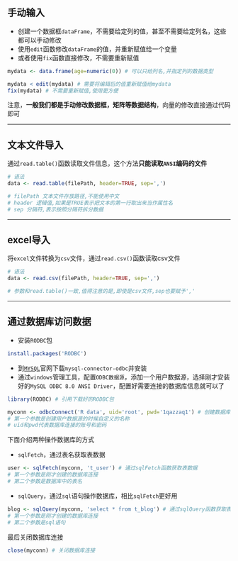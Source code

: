## 手动输入

- 创建一个数据框`dataFrame`，不需要给定列的值，甚至不需要给定列名，这些都可以手动修改
- 使用`edit`函数修改`dataFrame`的值，并重新赋值给一个变量
- 或者使用`fix`函数直接修改，不需要重新赋值

```R
mydata <- data.frame(age=numeric(0)) # 可以只给列名,并指定列的数据类型

mydata < edit(mydata) # 需要将编辑后的值重新赋值给mydata
fix(mydata) # 不需要重新赋值,使用更方便
```

注意，**一般我们都是手动修改数据框，矩阵等数据结构**，向量的修改直接通过代码即可

------

## 文本文件导入

通过`read.table()`函数读取文件信息，这个方法**只能读取`ANSI`编码的文件**

```R
# 语法
data <- read.table(filePath, header=TRUE, sep=',')

# filePath 文本文件存放路径,不能使用中文
# header 逻辑值,如果是TRUE表示把文本的第一行取出来当作属性名
# sep 分隔符,表示按照分隔符拆分数据
```

------

## excel导入

将`excel`文件转换为`csv`文件，通过`read.csv()`函数读取csv文件

```R
# 语法
data <- read.csv(filePath, header=TRUE, sep=',')

# 参数和read.table()一致,值得注意的是,即使是csv文件,sep也要赋予','
```

------

## 通过数据库访问数据

- 安装`RODBC`包

```R
install.packages('RODBC')
```

- 到[`MYSQL`](https://dev.mysql.com/downloads/connector/odbc/)官网下载`mysql-connector-odbc`并安装
- 通过`windows`管理工具，配置`ODBC数据源`，添加一个用户数据源，选择刚才安装好的`MySQL ODBC 8.0 ANSI Driver`，配置好需要连接的数据库信息就可以了

```R
library(RODBC) # 引用下载好的RODBC包

myconn <- odbcConnect('R data', uid='root', pwd='1qazzaq1') # 创建数据库连接
# 第一个参数是创建用户数据源的时候自定义的名称
# uid和pwd代表数据库连接的账号和密码
```

下面介绍两种操作数据库的方式

- `sqlFetch`，通过表名获取表数据

```R
user <- sqlFetch(myconn, 't_user') # 通过sqlFetch函数获取表数据
# 第一个参数是刚才创建的数据库连接
# 第二个参数是数据库中的表名
```

- `sqlQuery`，通过`sql`语句操作数据库，相比`sqlFetch`更好用

```R
blog <- sqlQuery(myconn, 'select * from t_blog') # 通过sqlQuery函数获取表数据
# 第一个参数是刚才创建的数据库连接
# 第二个参数是sql语句
```

最后关闭数据库连接

```R
close(myconn) # 关闭数据库连接
```

